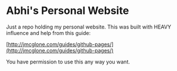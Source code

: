 # Abhi's Personal Website

Just a repo holding my personal website. This was built with HEAVY influence and
help from this guide:

[http://jmcglone.com/guides/github-pages/](http://jmcglone.com/guides/github-pages/)

You have permission to use this any way you want.
